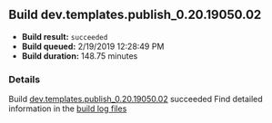 ## Build dev.templates.publish_0.20.19050.02
- **Build result:** `succeeded`
- **Build queued:** 2/19/2019 12:28:49 PM
- **Build duration:** 148.75 minutes
### Details
Build [dev.templates.publish_0.20.19050.02](https://winappstudio.visualstudio.com/web/build.aspx?pcguid=a4ef43be-68ce-4195-a619-079b4d9834c2&builduri=vstfs%3a%2f%2f%2fBuild%2fBuild%2f27108) succeeded
Find detailed information in the [build log files](https://uwpctdiags.blob.core.windows.net/buildlogs/dev.templates.publish_0.20.19050.02_logs.zip)
